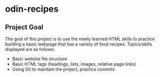 # odin-recipes

## Project Goal

The goal of this project is to use the newly learned HTML skills to practice building a basic webpage that has a variety of food recipes. Topics/skills displayed are as follows:

- Basic website file structure
- Basic HTML tags (headings, lists, images, relative page links)
- Using Git to maintain the project, practice commits

